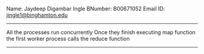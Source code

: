 Name:		Jaydeep Digambar Ingle
BNumber:	B00671052
Email ID:	jingle1@binghamton.edu

----------------------------------------------------------------------
All the processes run concurrently
Once they finish executing map function
the first worker process calls the reduce function

----------------------------------------------------------------------
